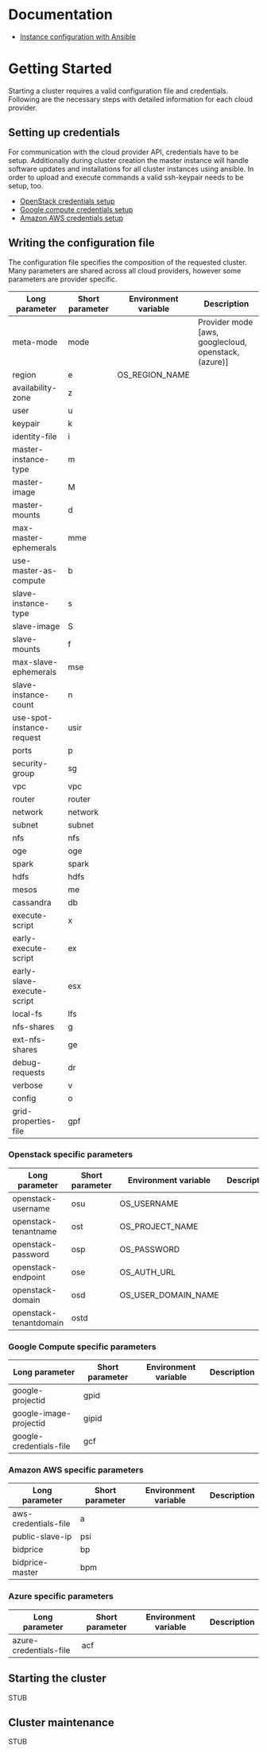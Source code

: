 # Documentation

- [Instance configuration with Ansible](../bibigrid-core/src/main/resources/README.md)

# Getting Started
Starting a cluster requires a valid configuration file and credentials. Following are the necessary steps with detailed information for each cloud provider.

## Setting up credentials
For communication with the cloud provider API, credentials have to be setup.
Additionally during cluster creation the master instance will handle software updates and installations for all cluster instances using ansible.
In order to upload and execute commands a valid ssh-keypair needs to be setup, too.
- [OpenStack credentials setup](../bibigrid-openstack/docs/Credentials_Setup.md)
- [Google compute credentials setup](../bibigrid-googlecloud/docs/Credentials_Setup.md)
- [Amazon AWS credentials setup](../bibigrid-aws/docs/Credentials_Setup.md)

## Writing the configuration file
The configuration file specifies the composition of the requested cluster. Many parameters are shared across all cloud providers, however some parameters are provider specific.

| Long parameter             | Short parameter | Environment variable | Description                                          |
|----------------------------|-----------------|----------------------|------------------------------------------------------|
| meta-mode                  | mode            |                      | Provider mode [aws, googlecloud, openstack, (azure)] | 
| region                     | e               | OS_REGION_NAME       | |
| availability-zone          | z               |                      | |
| user                       | u               |                      | |
| keypair                    | k               |                      | |
| identity-file              | i               |                      | |
| master-instance-type       | m               |                      | |
| master-image               | M               |                      | |
| master-mounts              | d               |                      | |
| max-master-ephemerals      | mme             |                      | |
| use-master-as-compute      | b               |                      | |
| slave-instance-type        | s               |                      | |
| slave-image                | S               |                      | |
| slave-mounts               | f               |                      | |
| max-slave-ephemerals       | mse             |                      | |
| slave-instance-count       | n               |                      | |
| use-spot-instance-request  | usir            |                      | |
| ports                      | p               |                      | |
| security-group             | sg              |                      | |
| vpc                        | vpc             |                      | |
| router                     | router          |                      | |
| network                    | network         |                      | |
| subnet                     | subnet          |                      | |
| nfs                        | nfs             |                      | |
| oge                        | oge             |                      | |
| spark                      | spark           |                      | |
| hdfs                       | hdfs            |                      | |
| mesos                      | me              |                      | |
| cassandra                  | db              |                      | |
| execute-script             | x               |                      | |
| early-execute-script       | ex              |                      | |
| early-slave-execute-script | esx             |                      | |
| local-fs                   | lfs             |                      | |
| nfs-shares                 | g               |                      | |
| ext-nfs-shares             | ge              |                      | |
| debug-requests             | dr              |                      | |
| verbose                    | v               |                      | |
| config                     | o               |                      | |
| grid-properties-file       | gpf             |                      | |

### Openstack specific parameters
| Long parameter             | Short parameter | Environment variable | Description                                          |
|----------------------------|-----------------|----------------------|------------------------------------------------------|
| openstack-username         | osu             | OS_USERNAME          | |
| openstack-tenantname       | ost             | OS_PROJECT_NAME      | |
| openstack-password         | osp             | OS_PASSWORD          | |
| openstack-endpoint         | ose             | OS_AUTH_URL          | |
| openstack-domain           | osd             | OS_USER_DOMAIN_NAME  | |
| openstack-tenantdomain     | ostd            |                      | |

### Google Compute specific parameters
| Long parameter             | Short parameter | Environment variable | Description                                          |
|----------------------------|-----------------|----------------------|------------------------------------------------------|
| google-projectid           | gpid            |                      | |
| google-image-projectid     | gipid           |                      | |
| google-credentials-file    | gcf             |                      | |

### Amazon AWS specific parameters
| Long parameter             | Short parameter | Environment variable | Description                                          |
|----------------------------|-----------------|----------------------|------------------------------------------------------|
| aws-credentials-file       | a               |                      | |
| public-slave-ip            | psi             |                      | |
| bidprice                   | bp              |                      | |
| bidprice-master            | bpm             |                      | |

### Azure specific parameters
| Long parameter             | Short parameter | Environment variable | Description                                          |
|----------------------------|-----------------|----------------------|------------------------------------------------------|
| azure-credentials-file     | acf             |                      | |

## Starting the cluster
STUB

## Cluster maintenance
STUB
